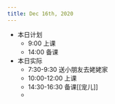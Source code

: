 ```yaml
---
title: Dec 16th, 2020
---
```


- 本日计划
    - 9:00 上课
    - 14:00 备课
- 本日实际
    - 7:30-9:30 送小朋友去姥姥家
    - 10:00-12:00 上课
    - 14:30-16:30 备课[[宠儿]]
    -